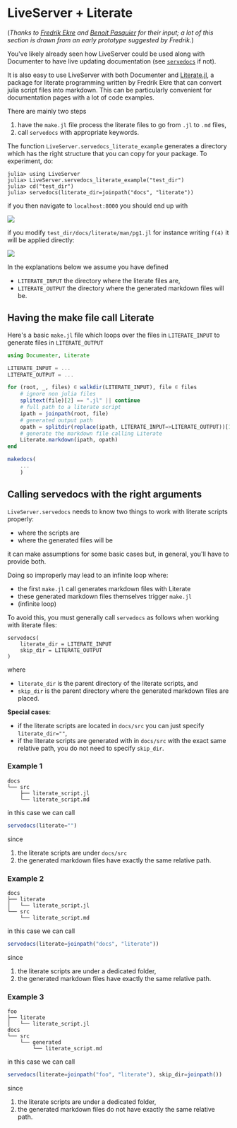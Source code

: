 # LiveServer + Literate

(_Thanks to [Fredrik Ekre](https://github.com/fredrikekre) and [Benoit Pasquier](https://github.com/briochemc) for their input; a lot of this section is drawn from an early prototype suggested by Fredrik._)

You've likely already seen how LiveServer could be used along with Documenter to have live updating documentation (see [`servedocs`](/man/functionalities/#servedocs-1) if not).

It is also easy to use LiveServer with both Documenter and [Literate.jl](https://github.com/fredrikekre/Literate.jl), a package for literate programming written by Fredrik Ekre that can convert julia script files into markdown.
This can be particularly convenient for documentation pages with a lot of code examples.

There are mainly two steps 

1. have the `make.jl` file process the literate files to go from `.jl` to `.md` files,
2. call `servedocs` with appropriate keywords.

The function `LiveServer.servedocs_literate_example` generates a directory which has the right structure that you can copy for your package.
To experiment, do:

```julia-repl
julia> using LiveServer
julia> LiveServer.servedocs_literate_example("test_dir")
julia> cd("test_dir")
julia> servedocs(literate_dir=joinpath("docs", "literate"))
```

if you then navigate to `localhost:8000` you should end up with

![](/assets/testlit.png)

if you modify `test_dir/docs/literate/man/pg1.jl` for instance writing `f(4)` it will be applied directly:

![](/assets/testlit2.png)


In the explanations below we assume you have defined

* `LITERATE_INPUT` the directory where the literate files are,
* `LITERATE_OUTPUT` the directory where the generated markdown files will be.


## Having the make file call Literate

Here's a basic `make.jl` file which loops over the files in `LITERATE_INPUT` to generate files
in `LITERATE_OUTPUT` 

```julia
using Documenter, Literate

LITERATE_INPUT = ...
LITERATE_OUTPUT = ...

for (root, _, files) ∈ walkdir(LITERATE_INPUT), file ∈ files
    # ignore non julia files
    splitext(file)[2] == ".jl" || continue
    # full path to a literate script
    ipath = joinpath(root, file)
    # generated output path
    opath = splitdir(replace(ipath, LITERATE_INPUT=>LITERATE_OUTPUT))[1]
    # generate the markdown file calling Literate
    Literate.markdown(ipath, opath)
end

makedocs(
    ...
    )
```

## Calling servedocs with the right arguments

`LiveServer.servedocs` needs to know two things to work with literate scripts properly:

* where the scripts are
* where the generated files will be

it can make assumptions for some basic cases but, in general, you'll have to provide both.

Doing so improperly may lead to an infinite loop where:
* the first `make.jl` call generates markdown files with Literate
* these generated markdown files themselves trigger `make.jl`
* (infinite loop)

To avoid this, you must generally call `servedocs` as follows when working with literate files:

```
servedocs(
    literate_dir = LITERATE_INPUT
    skip_dir = LITERATE_OUTPUT
)
```

where

* `literate_dir` is the parent directory of the literate scripts, and
* `skip_dir` is the parent directory where the generated markdown files are placed.

**Special cases**:

* if the literate scripts are located in `docs/src` you can just specify `literate_dir=""`,
* if the literate scripts are generated with in `docs/src` with the exact same relative path, you
do not need to specify `skip_dir`.


### Example 1 <!-- checked 10/7/2023 | 1.2.1 -->

```
docs
└── src
    ├── literate_script.jl
    └── literate_script.md
```

in this case we can call 

```julia
servedocs(literate="")
```

since

1. the literate scripts are under `docs/src`
2. the generated markdown files have exactly the same relative path.


### Example 2 <!-- checked 10/7/2023 | 1.2.1 -->

```
docs
├── literate
│   └── literate_script.jl
└── src
    └── literate_script.md
```

in this case we can call 

```julia
servedocs(literate=joinpath("docs", "literate"))
```

since

1. the literate scripts are under a dedicated folder,
2. the generated markdown files have exactly the same relative path.

### Example 3 <!-- checked 10/7/2023 | 1.2.1 -->

```
foo
├── literate
│   └── literate_script.jl
docs
└── src
    └── generated
        └── literate_script.md
```

in this case we can call 

```julia
servedocs(literate=joinpath("foo", "literate"), skip_dir=joinpath())
```

since

1. the literate scripts are under a dedicated folder,
2. the generated markdown files do not have exactly the same relative path.

